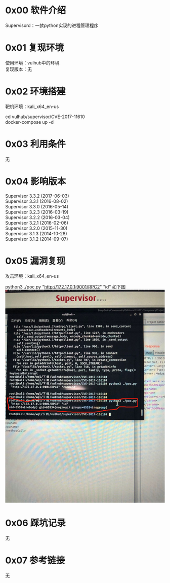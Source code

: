 # 0x00 软件介绍
Supervisord：一款python实现的进程管理程序

# 0x01 复现环境
使用环境：vulhub中的环境  
复现版本：无

# 0x02 环境搭建
靶机环境：kali_x64_en-us

cd vulhub/supervisor/CVE-2017-11610  
docker-compose up -d

# 0x03 利用条件
无

# 0x04 影响版本
Supervisor 3.3.2 (2017-06-03)  
Supervisor 3.3.1 (2016-08-02)  
Supervisor 3.3.0 (2016-05-14)  
Supervisor 3.2.3 (2016-03-19)  
Supervisor 3.2.2 (2016-03-04)  
Supervisor 3.2.1 (2016-02-06)  
Supervisor 3.2.0 (2015-11-30)  
Supervisor 3.1.3 (2014-10-28)  
Supervisor 3.1.2 (2014-09-07)

# 0x05 漏洞复现
攻击环境：kali_x64_en-us

python3 ./poc.py "http://172.17.0.1:9001/RPC2" "id"
如下图  
![image](./0.png)

# 0x06 踩坑记录
无

# 0x07 参考链接
无

